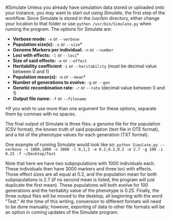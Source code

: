#Simulate
Unless you already have simulation data stored or uploaded onto your instance, you may want to start out using *Simulate*, the first step of the workflow. Since Simulate is stored in the /usr/bin directory, either change your location to that folder or use `python /usr/bin/Simulate.py` when running the program. The options for Simulate are:
* **Verbose mode:** `-v` or `--verbose`
* **Population size(s):** `-s` or `--size`*
* **Genome Markers per individual:** `-n` or `--number`
* **Loci with effects:** `-l` or `--loci`*
* **Size of said effects:** `-e` or `--effect`
* **Heritability coefficient** `-i` or `--heritability` (must be decimal value between 0 and 1)
* **Population mean(s):** `-m` or `--mean`*
* **Number of generations to evolve:** `-g` or `--gen`
* **Genetic recombination rate:** `-r` or `--rate` (decimal value between 0 and 1)
* **Output file name:** `-f` or `--filename`

*If you wish to use more than one argument for these options, separate them by commas with no spaces.

The final output of Simulate is three files: a genome file for the population (CSV format), the known truth of said population (text file in OTE format), and a list of the phenotype values for each generation (TXT format).

One example of running Simulate would look like so:
`python Simulate.py --verbose -s 1000,1000 -n 3000 -l 0,1,2 -e 0.2,0.2,0.2 -m 2.7 -g 100 -i 0.25 -f ~/Desktop/Test`

Note that here we have two subpopulations with 1000 individuals each. These individuals then have 3000 markers and three loci with effects. Those effect sizes are all equal at 0.2, and the population mean for both subpopulations is 2.7 (if no second mean is listed, the program will just duplicate the first mean). These populations will both evolve for 100 generations and the heritabity value of the phenotype is 0.25. Finally, the three output files will be moved to the desktop, all beginning with the word "Test."
At the time of this writing, conversion to different formats will need to be done manually; however, exporting of data to other file formats will be an option in coming updates of the Simulate program.
